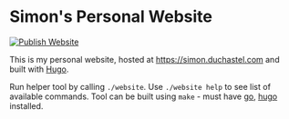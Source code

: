 # Simon's Personal Website
[![Publish Website](https://github.com/simon-duchastel/personal-website-private/actions/workflows/main.yml/badge.svg)](https://github.com/simon-duchastel/personal-website-private/actions/workflows/main.yml)

This is my personal website, hosted at https://simon.duchastel.com and built with [Hugo](https://gohugo.io).

Run helper tool by calling `./website`. Use `./website help` to see list of available commands. Tool can be built using `make` - must have [go](https://go.dev), [hugo](https://gohugo.io) installed.
